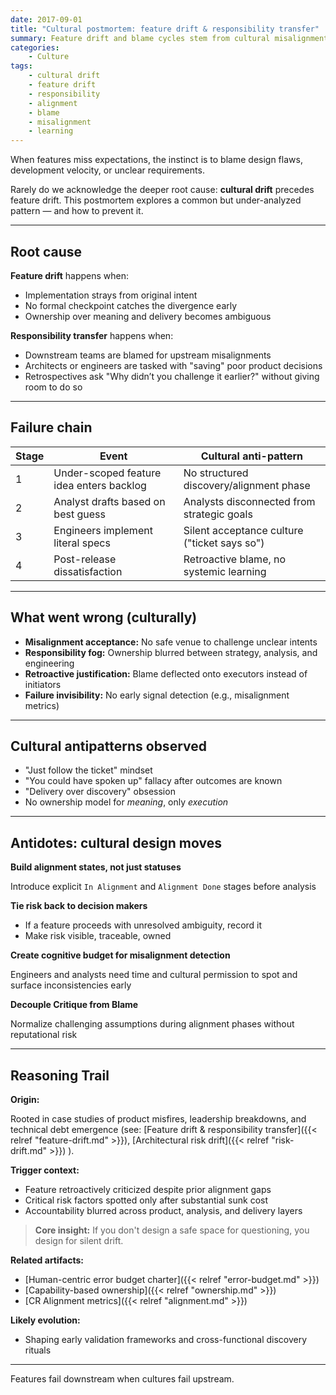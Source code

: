 ```yaml
---
date: 2017-09-01
title: "Cultural postmortem: feature drift & responsibility transfer"
summary: Feature drift and blame cycles stem from cultural misalignment and lack of safe challenge. Early alignment, visible risk, and critique without blame prevent systemic drift.
categories:
    - Culture
tags:
    - cultural drift
    - feature drift
    - responsibility
    - alignment
    - blame
    - misalignment
    - learning
---
```


When features miss expectations, the instinct is to blame design flaws, development velocity, or unclear requirements.

Rarely do we acknowledge the deeper root cause: **cultural drift** precedes feature drift. 
This postmortem explores a common but under-analyzed pattern — and how to prevent it.

---

## Root cause

**Feature drift** happens when:

- Implementation strays from original intent  
- No formal checkpoint catches the divergence early  
- Ownership over meaning and delivery becomes ambiguous

**Responsibility transfer** happens when:

- Downstream teams are blamed for upstream misalignments
- Architects or engineers are tasked with "saving" poor product decisions
- Retrospectives ask "Why didn’t you challenge it earlier?" without giving room to do so

---

## Failure chain

| Stage | Event                                    | Cultural anti-pattern                        |
|-------|------------------------------------------|----------------------------------------------|
| 1     | Under-scoped feature idea enters backlog | No structured discovery/alignment phase      |
| 2     | Analyst drafts based on best guess       | Analysts disconnected from strategic goals   |
| 3     | Engineers implement literal specs        | Silent acceptance culture ("ticket says so") |
| 4     | Post-release dissatisfaction             | Retroactive blame, no systemic learning      |

---

## What went wrong (culturally)

- **Misalignment acceptance:** No safe venue to challenge unclear intents
- **Responsibility fog:** Ownership blurred between strategy, analysis, and engineering
- **Retroactive justification:** Blame deflected onto executors instead of initiators
- **Failure invisibility:** No early signal detection (e.g., misalignment metrics)

---

## Cultural antipatterns observed

- "Just follow the ticket" mindset  
- "You could have spoken up" fallacy after outcomes are known  
- "Delivery over discovery" obsession  
- No ownership model for *meaning*, only *execution*

---

## Antidotes: cultural design moves

**Build alignment states, not just statuses**

Introduce explicit `In Alignment` and `Alignment Done` stages before analysis

**Tie risk back to decision makers**

- If a feature proceeds with unresolved ambiguity, record it
- Make risk visible, traceable, owned

**Create cognitive budget for misalignment detection**

Engineers and analysts need time and cultural permission to spot and surface inconsistencies early

**Decouple Critique from Blame**

Normalize challenging assumptions during alignment phases without reputational risk

---

## Reasoning Trail

**Origin:**  

Rooted in case studies of product misfires, leadership breakdowns, and technical debt emergence 
(see: 
[Feature drift & responsibility transfer]({{< relref "feature-drift.md" >}}),
[Architectural risk drift]({{< relref "risk-drift.md" >}})
).

**Trigger context:**  

- Feature retroactively criticized despite prior alignment gaps  
- Critical risk factors spotted only after substantial sunk cost  
- Accountability blurred across product, analysis, and delivery layers

> **Core insight:**  If you don't design a safe space for questioning, you design for silent drift.

**Related artifacts:**  

- [Human-centric error budget charter]({{< relref "error-budget.md" >}})
- [Capability-based ownership]({{< relref "ownership.md" >}})
- [CR Alignment metrics]({{< relref "alignment.md" >}})

**Likely evolution:** 

- Shaping early validation frameworks and cross-functional discovery rituals

---

Features fail downstream when cultures fail upstream.
